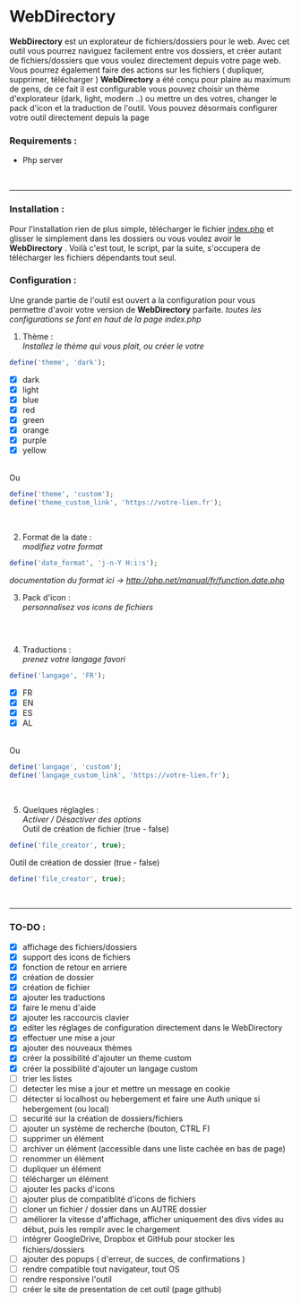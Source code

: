# WebDirectory

**WebDirectory** est un explorateur de fichiers/dossiers pour le web. Avec cet outil vous pourrez naviguez facilement entre vos dossiers, et créer autant de fichiers/dossiers que vous voulez directement depuis votre page web.
Vous pourrez également faire des actions sur les fichiers ( dupliquer, supprimer, télécharger )
**WebDirectory** a été conçu pour plaire au maximum de gens, de ce fait il est configurable vous pouvez choisir un thème d'explorateur (dark, light, modern ..) ou mettre un des votres, changer le pack d'icon et la traduction de l'outil.
Vous pouvez désormais configurer votre outil directement depuis la page
<br>

### Requirements :
* Php server


<br><hr>
### Installation :
Pour l'installation rien de plus simple, télécharger le fichier [index.php](https://raw.githubusercontent.com/Mikheull/WebDirectory/master/index.php) et glisser le simplement dans les dossiers ou vous voulez avoir le **WebDirectory** .
Voilà c'est tout, le script, par la suite, s'occupera de télécharger les fichiers dépendants tout seul.


### Configuration :
Une grande partie de l'outil est ouvert a la configuration pour vous permettre d'avoir votre version de **WebDirectory** parfaite.
*toutes les configurations se font en haut de la page index.php*

1) Thème :<br>
*Installez le thème qui vous plait, ou créer le votre*
```php
define('theme', 'dark');
```
- [x] dark
- [x] light
- [x] blue
- [x] red
- [x] green
- [x] orange
- [x] purple
- [x] yellow
<br>
Ou

```php
define('theme', 'custom');
define('theme_custom_link', 'https://votre-lien.fr');
```
<br>

2) Format de la date :<br>
*modifiez votre format*
```php
define('date_format', 'j-n-Y H:i:s');
```
*documentation du format ici -> http://php.net/manual/fr/function.date.php*
<br>

3) Pack d'icon :<br>
*personnalisez vos icons de fichiers*
```php
```
<br>

4) Traductions :<br>
*prenez votre langage favori*
```php
define('langage', 'FR');
```
- [x] FR
- [x] EN
- [x] ES
- [x] AL
<br>
Ou

```php
define('langage', 'custom');
define('langage_custom_link', 'https://votre-lien.fr');
```
<br>

5) Quelques réglagles :<br>
*Activer / Désactiver des options*<br>
Outil de création de fichier (true - false)
```php
define('file_creator', true);
```
Outil de création de dossier (true - false)
```php
define('file_creator', true);
```
<br><hr>

### TO-DO :
- [x] affichage des fichiers/dossiers
- [x] support des icons de fichiers
- [x] fonction de retour en arriere
- [x] création de dossier
- [x] création de fichier
- [x] ajouter les traductions
- [x] faire le menu d'aide
- [x] ajouter les raccourcis clavier
- [x] editer les réglages de configuration directement dans le WebDirectory
- [x] effectuer une mise a jour
- [x] ajouter des nouveaux thèmes
- [x] créer la possibilité d'ajouter un theme custom 
- [x] créer la possibilité d'ajouter un langage custom 
- [ ] trier les listes
- [ ] detecter les mise a jour et mettre un message en cookie
- [ ] détecter si localhost ou hebergement et faire une Auth unique si hebergement (ou local)
- [ ] securité sur la création de dossiers/fichiers
- [ ] ajouter un système de recherche (bouton, CTRL F)
- [ ] supprimer un élément
- [ ] archiver un élément (accessible dans une liste cachée en bas de page)
- [ ] renommer un élément
- [ ] dupliquer un élément
- [ ] télécharger un élément
- [ ] ajouter les packs d'icons
- [ ] ajouter plus de compatiblité d'icons de fichiers
- [ ] cloner un fichier / dossier dans un AUTRE dossier
- [ ] améliorer la vitesse d'affichage, afficher uniquement des divs vides au début, puis les remplir avec le chargement
- [ ] intégrer GoogleDrive, Dropbox et GitHub pour stocker les fichiers/dossiers
- [ ] ajouter des popups ( d'erreur, de succes, de confirmations )
- [ ] rendre compatible tout navigateur, tout OS
- [ ] rendre responsive l'outil
- [ ] créer le site de presentation de cet outil (page github)

